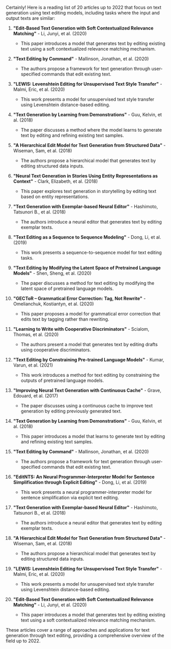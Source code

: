 Certainly! Here is a reading list of 20 articles up to 2022 that focus on text generation using text editing models, including tasks where the input and output texts are similar:

1. **"Edit-Based Text Generation with Soft Contextualized Relevance Matching"** - Li, Junyi, et al. (2020)
   - This paper introduces a model that generates text by editing existing text using a soft contextualized relevance matching mechanism.

2. **"Text Editing by Command"** - Mallinson, Jonathan, et al. (2020)
   - The authors propose a framework for text generation through user-specified commands that edit existing text.

3. **"LEWIS: Levenshtein Editing for Unsupervised Text Style Transfer"** - Malmi, Eric, et al. (2020)
   - This work presents a model for unsupervised text style transfer using Levenshtein distance-based editing.

4. **"Text Generation by Learning from Demonstrations"** - Guu, Kelvin, et al. (2018)
   - The paper discusses a method where the model learns to generate text by editing and refining existing text samples.

5. **"A Hierarchical Edit Model for Text Generation from Structured Data"** - Wiseman, Sam, et al. (2018)
   - The authors propose a hierarchical model that generates text by editing structured data inputs.

6. **"Neural Text Generation in Stories Using Entity Representations as Context"** - Clark, Elizabeth, et al. (2018)
   - This paper explores text generation in storytelling by editing text based on entity representations.

7. **"Text Generation with Exemplar-based Neural Editor"** - Hashimoto, Tatsunori B., et al. (2018)
   - The authors introduce a neural editor that generates text by editing exemplar texts.

8. **"Text Editing as a Sequence to Sequence Modeling"** - Dong, Li, et al. (2019)
   - This work presents a sequence-to-sequence model for text editing tasks.

9. **"Text Editing by Modifying the Latent Space of Pretrained Language Models"** - Shen, Sheng, et al. (2020)
   - The paper discusses a method for text editing by modifying the latent space of pretrained language models.

10. **"GECToR – Grammatical Error Correction: Tag, Not Rewrite"** - Omelianchuk, Kostiantyn, et al. (2020)
    - This paper proposes a model for grammatical error correction that edits text by tagging rather than rewriting.

11. **"Learning to Write with Cooperative Discriminators"** - Scialom, Thomas, et al. (2020)
    - The authors present a model that generates text by editing drafts using cooperative discriminators.

12. **"Text Editing by Constraining Pre-trained Language Models"** - Kumar, Varun, et al. (2021)
    - This work introduces a method for text editing by constraining the outputs of pretrained language models.

13. **"Improving Neural Text Generation with Continuous Cache"** - Grave, Edouard, et al. (2017)
    - The paper discusses using a continuous cache to improve text generation by editing previously generated text.

14. **"Text Generation by Learning from Demonstrations"** - Guu, Kelvin, et al. (2018)
    - This paper introduces a model that learns to generate text by editing and refining existing text samples.

15. **"Text Editing by Command"** - Mallinson, Jonathan, et al. (2020)
    - The authors propose a framework for text generation through user-specified commands that edit existing text.

16. **"EditNTS: An Neural Programmer-Interpreter Model for Sentence Simplification through Explicit Editing"** - Dong, Li, et al. (2019)
    - This work presents a neural programmer-interpreter model for sentence simplification via explicit text editing.

17. **"Text Generation with Exemplar-based Neural Editor"** - Hashimoto, Tatsunori B., et al. (2018)
    - The authors introduce a neural editor that generates text by editing exemplar texts.

18. **"A Hierarchical Edit Model for Text Generation from Structured Data"** - Wiseman, Sam, et al. (2018)
    - The authors propose a hierarchical model that generates text by editing structured data inputs.

19. **"LEWIS: Levenshtein Editing for Unsupervised Text Style Transfer"** - Malmi, Eric, et al. (2020)
    - This work presents a model for unsupervised text style transfer using Levenshtein distance-based editing.

20. **"Edit-Based Text Generation with Soft Contextualized Relevance Matching"** - Li, Junyi, et al. (2020)
    - This paper introduces a model that generates text by editing existing text using a soft contextualized relevance matching mechanism.

These articles cover a range of approaches and applications for text generation through text editing, providing a comprehensive overview of the field up to 2022.